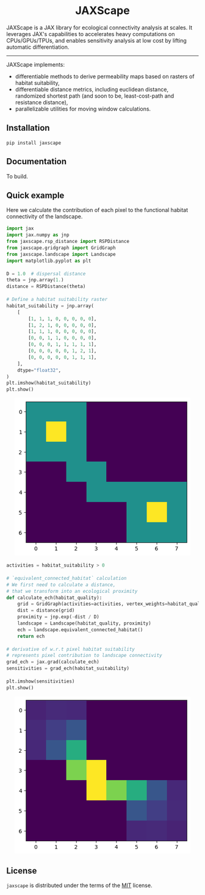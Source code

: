 <h1 align='center'>JAXScape</h1>

<!-- [![PyPI - Version](https://img.shields.io/pypi/v/jaxscape.svg)](https://pypi.org/project/jaxscape)
[![PyPI - Python Version](https://img.shields.io/pypi/pyversions/jaxscape.svg)](https://pypi.org/project/jaxscape) -->

JAXScape is a JAX library for ecological connectivity analysis at scales. It leverages JAX's capabilities to accelerates heavy computations on CPUs/GPUs/TPUs, and enables sensitivity analysis at low cost by lifting automatic differentiation.

-----

JAXScape implements:
- differentiable methods to derive permeability maps based on rasters of habitat suitability,
- differentiable distance metrics, including euclidean distance, randomized shortest path (and soon to be, least-cost-path and resistance distance),
- parallelizable utilities for moving window calculations.

## Installation

```console
pip install jaxscape
```

## Documentation

To build.

## Quick example

Here we calculate the contribution of each pixel to the functional habitat connectivity of the landscape.

```python
import jax
import jax.numpy as jnp
from jaxscape.rsp_distance import RSPDistance
from jaxscape.gridgraph import GridGraph
from jaxscape.landscape import Landscape
import matplotlib.pyplot as plt

D = 1.0  # dispersal distance
theta = jnp.array(1.)
distance = RSPDistance(theta)

# Define a habitat suitability raster
habitat_suitability = jnp.array(
    [
        [1, 1, 1, 0, 0, 0, 0, 0],
        [1, 2, 1, 0, 0, 0, 0, 0],
        [1, 1, 1, 0, 0, 0, 0, 0],
        [0, 0, 1, 1, 0, 0, 0, 0],
        [0, 0, 0, 1, 1, 1, 1, 1],
        [0, 0, 0, 0, 0, 1, 2, 1],
        [0, 0, 0, 0, 0, 1, 1, 1],
    ],
    dtype="float32",
)
plt.imshow(habitat_suitability)
plt.show()
```
<div align="center"><img src="habitat_quality.png" alt="Sensitivities"></div>


```python
activities = habitat_suitability > 0

# `equivalent_connected_habitat` calculation
# We first need to calculate a distance, 
# that we transform into an ecological proximity
def calculate_ech(habitat_quality):
    grid = GridGraph(activities=activities, vertex_weights=habitat_quality)
    dist = distance(grid)
    proximity = jnp.exp(-dist / D)
    landscape = Landscape(habitat_quality, proximity)
    ech = landscape.equivalent_connected_habitat()
    return ech

# derivative of w.r.t pixel habitat suitability 
# represents pixel contribution to landscape connectivity
grad_ech = jax.grad(calculate_ech)
sensitivities = grad_ech(habitat_suitability)

plt.imshow(sensitivities)
plt.show()
```
<div align="center"><img src="sensitivities.png" alt="Sensitivities"></div>


## License

`jaxscape` is distributed under the terms of the [MIT](https://spdx.org/licenses/MIT.html) license.
